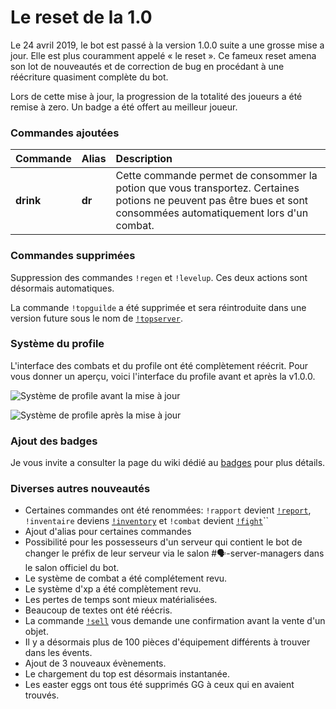 # Le reset de la 1.0

Le 24 avril 2019, le bot est passé à la version 1.0.0 suite a une grosse mise a jour. Elle est plus couramment appelé « le reset ». Ce fameux reset amena son lot de nouveautés et de correction de bug en procédant à une réécriture quasiment complète du bot.

Lors de cette mise à jour, la progression de la totalité des joueurs a été remise à zero. Un badge a été offert au meilleur joueur.

### Commandes ajoutées

| Commande | Alias | Description |
| :--- | :--- | :--- |
| **drink** | **dr** | Cette commande permet de consommer la potion que vous transportez. Certaines potions ne peuvent pas être bues et sont consommées automatiquement lors d'un combat. |

### Commandes supprimées

Suppression des commandes `!regen` et `!levelup`. Ces deux actions sont désormais automatiques.

La commande `!topguilde` a été supprimée et sera réintroduite dans une version future sous le nom de [`!topserver`]().

###  Système du profile

L'interface des combats et du profile ont été complètement réécrit. Pour vous donner un aperçu, voici l'interface du profile avant et après la v1.0.0.  

![Syst&#xE8;me de profile avant la mise &#xE0; jour](https://vignette.wikia.nocookie.net/draftbot/images/2/29/Screenshot_%2848%29.png/revision/latest/scale-to-width-down/617?cb=20200409185454&path-prefix=fr)

![Syst&#xE8;me de profile apr&#xE8;s la mise &#xE0; jour](https://vignette.wikia.nocookie.net/draftbot/images/f/f7/Screenshot_%2850%29.png/revision/latest?cb=20200409190521&path-prefix=fr)

### Ajout des badges 

Je vous invite a consulter la page du wiki dédié au [badges](../notions-avancees/badges.md) pour plus détails.

### Diverses autres nouveautés 

* Certaines commandes ont été renommées: `!rapport` devient [`!report`](../notions-principale/report.md), `!inventaire` deviens [`!inventory`](../notions-avancees/inventory.md) et `!combat` devient [`!fight`]()\`\`
* Ajout d'alias pour certaines commandes 
* Possibilité pour les possesseurs d'un serveur qui contient le bot de changer le préfix de leur serveur via le salon \#🗣-server-managers dans le salon officiel du bot.
* Le système de combat a été complétement revu.
* Le système d'xp a été complètement revu.
* Les pertes de temps sont mieux matérialisées.
* Beaucoup de textes ont été réécris.
* La commande [`!sell`]() vous demande une confirmation avant la vente d'un objet.
* Il y a désormais plus de 100 pièces d'équipement différents à trouver dans les évents.
* Ajout de 3 nouveaux évènements.
* Le chargement du top est désormais instantanée.
* Les easter eggs ont tous été supprimés GG à ceux qui en avaient trouvés.

